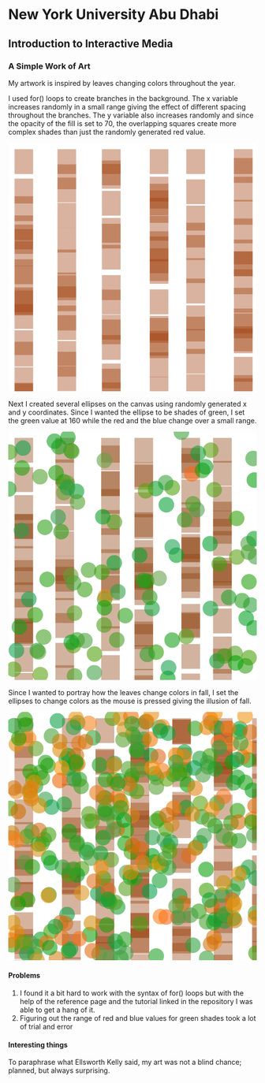 # New York University Abu Dhabi
## Introduction to Interactive Media
### A Simple Work of Art

My artwork is inspired by leaves changing colors throughout the year.

I used for() loops to create branches in the background. The x variable increases randomly in a small range giving the effect of different spacing throughout the branches. The y variable also increases randomly and since the opacity of the fill is set to 70, the overlapping squares create more complex shades than just the randomly generated red value.

![](https://github.com/Emaan-Ali/IntroductionToInteractiveMedia/blob/main/Feb8/Branches.png)

Next I created several ellipses on the canvas using randomly generated x and y coordinates. Since I wanted the ellipse to be shades of green, I set the green value at 160 while the red and the blue change over a small range.

![](https://github.com/Emaan-Ali/IntroductionToInteractiveMedia/blob/main/Feb8/Green%20leaves.png)

Since I wanted to portray how the leaves change colors in fall, I set the ellipses to change colors as the mouse is pressed giving the illusion of fall.

![](https://github.com/Emaan-Ali/IntroductionToInteractiveMedia/blob/main/Feb8/Autumn.png)

#### Problems
1. I found it a bit hard to work with the syntax of for() loops but with the help of the reference page and the tutorial linked in the repository I was able to get a hang of it.
2. Figuring out the range of red and blue values for green shades took a lot of trial and error

#### Interesting things
To paraphrase what Ellsworth Kelly said, my art was not a blind chance; planned, but always surprising.


